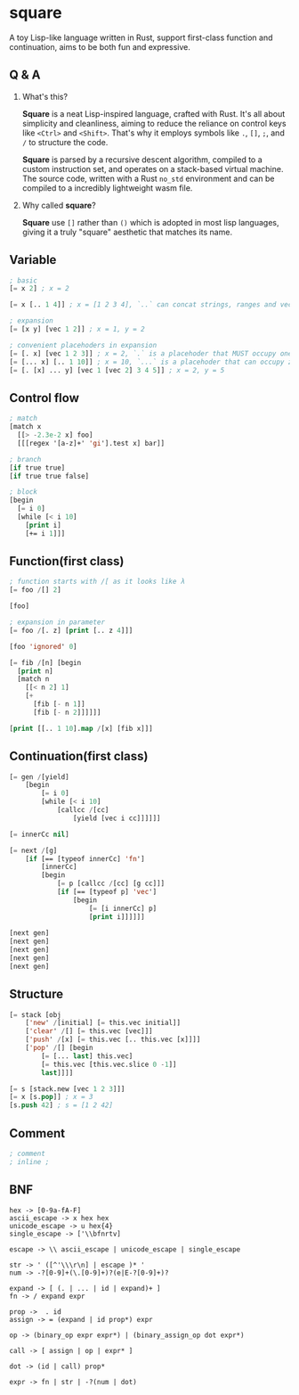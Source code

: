 # square

A toy Lisp-like language written in Rust, support first-class function and continuation, aims to be both fun and expressive.

## Q & A

1.  What's this?

    **Square** is a neat Lisp-inspired language, crafted with Rust. It's all about simplicity and cleanliness, aiming to reduce the reliance on control keys like `<Ctrl>` and `<Shift>`. That's why it employs symbols like `.`, `[]`, `;`, and `/` to structure the code.

    **Square** is parsed by a recursive descent algorithm, compiled to a custom instruction set, and operates on a stack-based virtual machine. The source code, written with a Rust `no_std` environment and can be compiled to a incredibly lightweight wasm file.

2.  Why called **square**?

    **Square** use `[]` rather than `()` which is adopted in most lisp languages, giving it a truly "square" aesthetic that matches its name.

## Variable

```lisp
; basic
[= x 2] ; x = 2

[= x [.. 1 4]] ; x = [1 2 3 4], `..` can concat strings, ranges and vectors

; expansion
[= [x y] [vec 1 2]] ; x = 1, y = 2

; convenient placehoders in expansion
[= [. x] [vec 1 2 3]] ; x = 2, `.` is a placehoder that MUST occupy one position
[= [... x] [.. 1 10]] ; x = 10, `...` is a placehoder that can occupy zero or as many positions as possible
[= [. [x] ... y] [vec 1 [vec 2] 3 4 5]] ; x = 2, y = 5
```

## Control flow

```lisp
; match
[match x
  [[> -2.3e-2 x] foo]
  [[[regex '[a-z]+' 'gi'].test x] bar]]

; branch
[if true true]
[if true true false]

; block
[begin 
  [= i 0]
  [while [< i 10]
    [print i]
    [+= i 1]]]
```

## Function(first class)

```lisp
; function starts with /[ as it looks like λ
[= foo /[] 2]

[foo]

; expansion in parameter
[= foo /[. z] [print [.. z 4]]]

[foo 'ignored' 0]

[= fib /[n] [begin
  [print n]
  [match n
    [[< n 2] 1]
    [+
      [fib [- n 1]] 
      [fib [- n 2]]]]]]

[print [[.. 1 10].map /[x] [fib x]]]
```

## Continuation(first class)

```lisp
[= gen /[yield]
    [begin
        [= i 0]
        [while [< i 10]
            [callcc /[cc]
                [yield [vec i cc]]]]]]

[= innerCc nil]

[= next /[g]
    [if [== [typeof innerCc] 'fn']
        [innerCc]
        [begin
            [= p [callcc /[cc] [g cc]]]
            [if [== [typeof p] 'vec']
                [begin
                    [= [i innerCc] p]
                    [print i]]]]]]
                    
[next gen]
[next gen]
[next gen]
[next gen]
[next gen]
```

## Structure

```lisp
[= stack [obj
    ['new' /[initial] [= this.vec initial]]
    ['clear' /[] [= this.vec [vec]]]
    ['push' /[x] [= this.vec [.. this.vec [x]]]]
    ['pop' /[] [begin
        [= [... last] this.vec]
        [= this.vec [this.vec.slice 0 -1]]
        last]]]]

[= s [stack.new [vec 1 2 3]]]
[= x [s.pop]] ; x = 3
[s.push 42] ; s = [1 2 42]
```

## Comment

```lisp
; comment
; inline ;
```

## BNF

    hex -> [0-9a-fA-F]
    ascii_escape -> x hex hex
    unicode_escape -> u hex{4}
    single_escape -> ['\\bfnrtv]

    escape -> \\ ascii_escape | unicode_escape | single_escape

    str -> ' ([^'\\\r\n] | escape )* '
    num -> -?[0-9]+(\.[0-9]+)?(e|E-?[0-9]+)?

    expand -> [ (. | ... | id | expand)+ ]
    fn -> / expand expr

    prop ->  . id
    assign -> = (expand | id prop*) expr

    op -> (binary_op expr expr*) | (binary_assign_op dot expr*)

    call -> [ assign | op | expr* ]

    dot -> (id | call) prop*

    expr -> fn | str | -?(num | dot)
